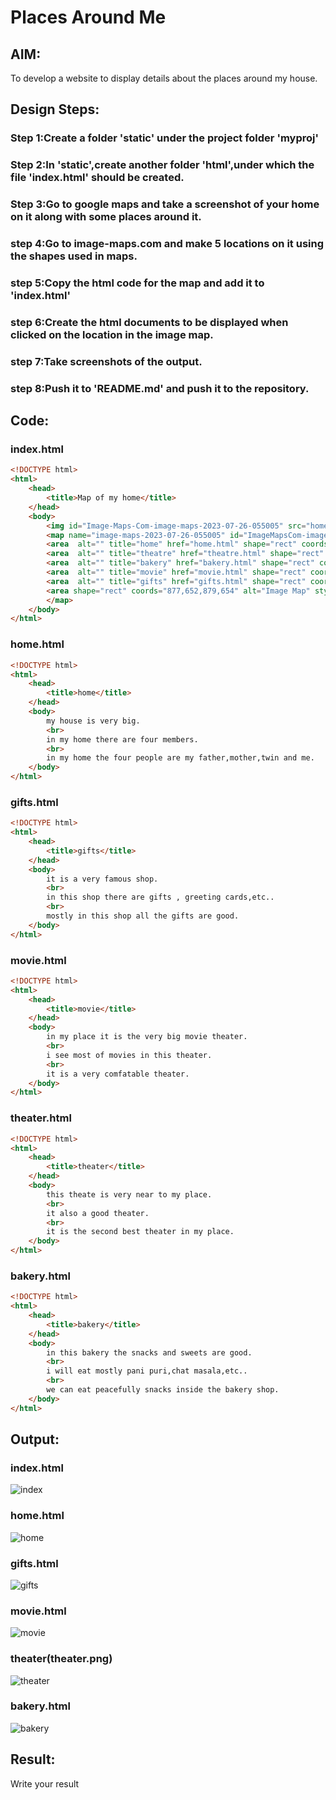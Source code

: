# Places Around Me
## AIM:
To develop a website to display details about the places around my house.

## Design Steps:

### Step 1:Create a folder 'static' under the project folder 'myproj'

### Step 2:In 'static',create another folder 'html',under which the file 'index.html' should be created.

### Step 3:Go to google maps and take a screenshot of your home on it along with some places around it.

### step 4:Go to image-maps.com and make 5 locations on it using the shapes used in maps.

### step 5:Copy the html code for the map and add it to 'index.html'

### step 6:Create the html documents to be displayed when clicked on the location in the image map.

### step 7:Take screenshots of the output.

### step 8:Push it to 'README.md' and push it to the repository.

## Code:
### index.html
```html
<!DOCTYPE html>
<html>
    <head>
        <title>Map of my home</title>
    </head>
    <body>
        <img id="Image-Maps-Com-image-maps-2023-07-26-055005" src="homemadhu.JPG" border="0" width="879" height="654" orgWidth="879" orgHeight="654" usemap="#image-maps-2023-07-26-055005" alt="" />
        <map name="image-maps-2023-07-26-055005" id="ImageMapsCom-image-maps-2023-07-26-055005">
        <area  alt="" title="home" href="home.html" shape="rect" coords="115,259,206,353" style="outline:none;" target="_self"     />
        <area  alt="" title="theatre" href="theatre.html" shape="rect" coords="599,329,710,427" style="outline:none;" target="_self"     />
        <area  alt="" title="bakery" href="bakery.html" shape="rect" coords="140,499,274,597" style="outline:none;" target="_self"     />
        <area  alt="" title="movie" href="movie.html" shape="rect" coords="671,516,831,614" style="outline:none;" target="_self"     />
        <area  alt="" title="gifts" href="gifts.html" shape="rect" coords="262,208,391,306" style="outline:none;" target="_self"     />
        <area shape="rect" coords="877,652,879,654" alt="Image Map" style="outline:none;" title="Image Map" href="https://www.image-maps.com/" />
        </map>
    </body>
</html>
```
### home.html
```html
<!DOCTYPE html>
<html>
    <head>
        <title>home</title>
    </head>
    <body>
        my house is very big.
        <br>
        in my home there are four members.
        <br>
        in my home the four people are my father,mother,twin and me.
    </body>
</html>
```

### gifts.html
```html
<!DOCTYPE html>
<html>
    <head>
        <title>gifts</title>
    </head>
    <body>
        it is a very famous shop.
        <br>
        in this shop there are gifts , greeting cards,etc..
        <br>
        mostly in this shop all the gifts are good.
    </body>
</html>
```
### movie.html
```html
<!DOCTYPE html>
<html>
    <head>
        <title>movie</title>
    </head>
    <body>
        in my place it is the very big movie theater.
        <br>
        i see most of movies in this theater.
        <br>
        it is a very comfatable theater.
    </body>
</html>
```
### theater.html
```html
<!DOCTYPE html>
<html>
    <head>
        <title>theater</title>
    </head>
    <body>
        this theate is very near to my place.
        <br>
        it also a good theater.
        <br>
        it is the second best theater in my place.
    </body>
</html>
```
### bakery.html
```html
<!DOCTYPE html>
<html>
    <head>
        <title>bakery</title>
    </head>
    <body>
        in this bakery the snacks and sweets are good.
        <br>
        i will eat mostly pani puri,chat masala,etc..
        <br>
        we can eat peacefully snacks inside the bakery shop.
    </body>
</html>
```

## Output:
### index.html
![index](map.png)

### home.html
![home](home.png)

### gifts.html
![gifts](gifts.png)

### movie.html
![movie](movie.png)

### theater(theater.png)
![theater](theater.png)

### bakery.html
![bakery](bakery.png)

## Result:
Write your result